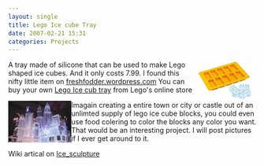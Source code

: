 ```yaml
---
layout: single
title: Lego Ice cube Tray 
date: 2007-02-21 15:31
categories: Projects
---
```

<a href="/public/uploads/2007/03/el502-0000-xx-12-1.jpg" title="Lego Ice cub tray"><img src="/public/uploads/2007/03/el502-0000-xx-12-1.thumbnail.jpg" alt="Lego Ice cub tray" align="right" /></a>
A tray made of silicone that can be used to make Lego shaped ice cubes.
And it only costs 7.99.
I found this nifty little item on <a href="http://freshfodder.wordpress.com/2006/10/18/lego-ice-cube-tray-799/">freshfodder.wordpress.com</a>
You can buy your own <a href="http://shop.lego.com/Product/?p=EL502">Lego Ice cub tray</a> from Lego's online store

<a href="/public/uploads/2007/03/nymidtown.jpg" title="NY make out of ice"><img src="/public/uploads/2007/03/nymidtown.thumbnail.jpg" alt="NY make out of ice" align="left" /></a>Imagain creating a entire town or city or castle out of an unlimted supply of lego ice cube blocks, you could even use food colering to color the blocks any color you want.  That would be an interesting project.  I will post pictures if I ever get around to it.

Wiki artical on <a href="http://en.wikipedia.org/wiki/Ice_sculpture">Ice_sculpture</a>
